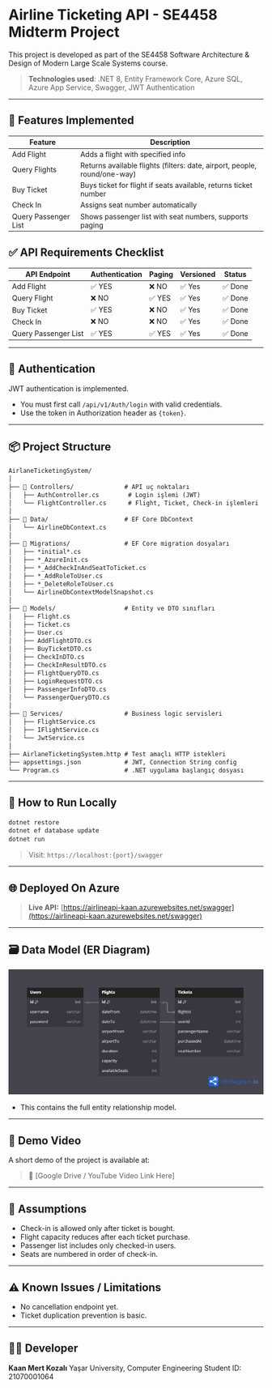 # Airline Ticketing API - SE4458 Midterm Project

This project is developed as part of the SE4458 Software Architecture & Design of Modern Large Scale Systems course.

> **Technologies used**: .NET 8, Entity Framework Core, Azure SQL, Azure App Service, Swagger, JWT Authentication

---

## 🔧 Features Implemented

| Feature              | Description                                                               |
| -------------------- | ------------------------------------------------------------------------- |
| Add Flight           | Adds a flight with specified info                                         |
| Query Flights        | Returns available flights (filters: date, airport, people, round/one-way) |
| Buy Ticket           | Buys ticket for flight if seats available, returns ticket number          |
| Check In             | Assigns seat number automatically                                         |
| Query Passenger List | Shows passenger list with seat numbers, supports paging                   |

## ✅ API Requirements Checklist

| API Endpoint         | Authentication | Paging | Versioned | Status |
| -------------------- | -------------- | ------ | --------- | ------ |
| Add Flight           | ✅ YES          | ❌ NO   | ✅ Yes     | ✅ Done |
| Query Flight         | ❌ NO           | ✅ YES  | ✅ Yes     | ✅ Done |
| Buy Ticket           | ✅ YES          | ❌ NO   | ✅ Yes     | ✅ Done |
| Check In             | ❌ NO           | ❌ NO   | ✅ Yes     | ✅ Done |
| Query Passenger List | ✅ YES          | ✅ YES  | ✅ Yes     | ✅ Done |

---

## 🔐 Authentication

JWT authentication is implemented.

- You must first call `/api/v1/Auth/login` with valid credentials.
- Use the token in Authorization header as `{token}`.

---

## 📦 Project Structure
```
AirlaneTicketingSystem/
│
├── 📁 Controllers/              # API uç noktaları
│   ├── AuthController.cs        # Login işlemi (JWT)
│   └── FlightController.cs      # Flight, Ticket, Check-in işlemleri
│
├── 📁 Data/                     # EF Core DbContext
│   └── AirlineDbContext.cs
│
├── 📁 Migrations/               # EF Core migration dosyaları
│   ├── *initial*.cs
│   ├── *_AzureInit.cs
│   ├── *_AddCheckInAndSeatToTicket.cs
│   ├── *_AddRoleToUser.cs
│   ├── *_DeleteRoleToUser.cs
│   └── AirlineDbContextModelSnapshot.cs
│
├── 📁 Models/                   # Entity ve DTO sınıfları
│   ├── Flight.cs
│   ├── Ticket.cs
│   ├── User.cs
│   ├── AddFlightDTO.cs
│   ├── BuyTicketDTO.cs
│   ├── CheckInDTO.cs
│   ├── CheckInResultDTO.cs
│   ├── FlightQueryDTO.cs
│   ├── LoginRequestDTO.cs
│   ├── PassengerInfoDTO.cs
│   └── PassengerQueryDTO.cs
│
├── 📁 Services/                 # Business logic servisleri
│   ├── FlightService.cs
│   ├── IFlightService.cs
│   └── JwtService.cs
│
├── AirlaneTicketingSystem.http # Test amaçlı HTTP istekleri
├── appsettings.json            # JWT, Connection String config
└── Program.cs                  # .NET uygulama başlangıç dosyası
```

---

## 📄 How to Run Locally

```bash
dotnet restore
dotnet ef database update
dotnet run
```

> Visit: `https://localhost:{port}/swagger`

---

## 🌐 Deployed On Azure

> **Live API:** [https://airlineapi-kaan.azurewebsites.net/swagger](https://airlineapi-kaan.azurewebsites.net/swagger)

---

## 🗃️ Data Model (ER Diagram)

![ER Diagram](docs/ERDiagram.png)
- This contains the full entity relationship model.

---

## 🎥 Demo Video

A short demo of the project is available at:

> 🔗 [Google Drive / YouTube Video Link Here]

---

## 🧠 Assumptions

- Check-in is allowed only after ticket is bought.
- Flight capacity reduces after each ticket purchase.
- Passenger list includes only checked-in users.
- Seats are numbered in order of check-in.

---

## ⚠️ Known Issues / Limitations

- No cancellation endpoint yet.
- Ticket duplication prevention is basic.

---

## 👨‍💻 Developer

**Kaan Mert Kozalı**
Yaşar University, Computer Engineering
Student ID: 21070001064



